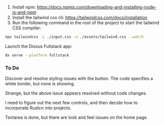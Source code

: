 
1. Install npm: https://docs.npmjs.com/downloading-and-installing-node-js-and-npm
2. Install the tailwind css cli: https://tailwindcss.com/docs/installation
3. Run the following command in the root of the project to start the tailwind CSS compiler:

```bash
npx tailwindcss -i ./input.css -o ./assets/tailwind.css --watch
```

Launch the Dioxus Fullstack app:

```bash
dx serve --platform fullstack
```

### To Do

Discover and resolve styling issues with the button. The code specifies a white border, but none is showing.

Strange, but the above issue appears resolved without code changes.

I need to figure out the next few controls, and then decide how to incorporate Rustcn into projects.

Textarea is done, but there are look and feel issues on the home page.